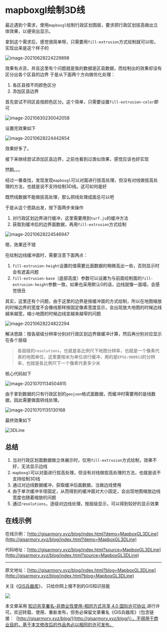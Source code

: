 # mapboxgl绘制3D线
最近遇到个需求，使用`mapboxgl`绘制行政区划图层，要求把行政区划拔高做出立体效果，以便突出显示。

拿到这个需求后，感觉很简单呀，只需要用`fill-extrusion`方式绘制就可以啦，实现出来是这个样子的

![image-20210628224229898](https://blogimage.gisarmory.xyz/image-20210628224229898.png?imageView2/0/interlace/1/q/75|watermark/2/text/R0lT5YW15Zmo5bqT/font/5b6u6L2v6ZuF6buR/fontsize/1000/fill/IzgzODM4Mw==/dissolve/80/gravity/SouthEast/dx/10/dy/10|imageslim)

效果有点丑，并且这里有个问题就是我的数据是区县数据，而绘制出的效果却没有区分出各个区县的边界
于是从下面两个方向做优化处理：

1. 各区县按不同颜色区分
2. 添加区县边界

首先尝试不同区县按颜色区分。这个简单，只需要设置`fill-extrusion-color`即可

![image-20210630230042058](https://blogimage.gisarmory.xyz/image-20210630230042058.png?imageView2/0/interlace/1/q/75|watermark/2/text/R0lT5YW15Zmo5bqT/font/5b6u6L2v6ZuF6buR/fontsize/1000/fill/IzgzODM4Mw==/dissolve/80/gravity/SouthEast/dx/10/dy/10|imageslim)

设置完效果如下

![image-20210628224442854](https://blogimage.gisarmory.xyz/image-20210628224442854.png?imageView2/0/interlace/1/q/75|watermark/2/text/R0lT5YW15Zmo5bqT/font/5b6u6L2v6ZuF6buR/fontsize/1000/fill/IzgzODM4Mw==/dissolve/80/gravity/SouthEast/dx/10/dy/10|imageslim)

效果好多了。

接下来继续尝试添加区县边界，之前也看到过类似效果，感觉应该也好实现

然鹅。。。

经过一番查找，发现发现`mapboxgl`可以对面进行拔高处理，但没有对线做拔高处理的方法，也就是说不支持绘制3D线。这可如何是好

既然线数据不能做拔高处理，那么把线处理成面总可以吧

于是从这个思路出发，按下面两步来操作

1. 对行政区划边界进行缓冲，这里需要用到`turf.js`的缓冲方法
2. 获取到缓冲后的边界面数据，再用`fill-extrusion`方式绘制



![image-20210628224546947](https://blogimage.gisarmory.xyz/image-20210628224546947.png?imageView2/0/interlace/1/q/75|watermark/2/text/R0lT5YW15Zmo5bqT/font/5b6u6L2v6ZuF6buR/fontsize/1000/fill/IzgzODM4Mw==/dissolve/80/gravity/SouthEast/dx/10/dy/10|imageslim)

嗯，效果还不错

在绘制边线缓冲面时，需要注意下面两点：

1. `fill-extrusion-height`设置的值需要比面数据的稍微高出一些，否则显示时会有遮盖问题
2. `fill-extrusion-base`（底部高度）参数可以设置为与前面绘制面的`fill-extrusion-height`参数一致，如果也采用默认0的话，边线就像一面墙，会感觉很丑



其实，这里还有个问题，由于这里的边界是按缓冲面的方式绘制，所以在地图缩放的时候边界的宽度不会像线那样按固定像素宽度显示，会出现放大地图的时候边线越来越宽，缩小地图的时候边线变越来越窄的问题

![image-20210628224822294](https://blogimage.gisarmory.xyz/image-20210628224822294.png?imageView2/0/interlace/1/q/75|watermark/2/text/R0lT5YW15Zmo5bqT/font/5b6u6L2v6ZuF6buR/fontsize/1000/fill/IzgzODM4Mw==/dissolve/80/gravity/SouthEast/dx/10/dy/10|imageslim)

解决思路：按各层级分辨率分别对行政区划边界做缓冲计算，然后再分别对应显示在各个层级

> 各层级的`resolutions`，也就是各比例尺下地图分辨率，也就是一个像素代表的地图单位，这里要按米为单位进行缓冲，用的是`EPSG:900913`的分辨率，也就是各比例尺下一个像素代表多少米
>

核心代码如下

![image-20210701134504815](https://blogimage.gisarmory.xyz/image-20210701134504815.png?imageView2/0/interlace/1/q/75|watermark/2/text/R0lT5YW15Zmo5bqT/font/5b6u6L2v6ZuF6buR/fontsize/1000/fill/IzgzODM4Mw==/dissolve/80/gravity/SouthEast/dx/10/dy/10|imageslim)

由于拿到数据的只有行政区划的`geojson`格式面数据，而缓冲时需要用的是线数据，因此需要做面转线处理。

![image-20210701135130168](https://blogimage.gisarmory.xyz/image-20210701135130168.png?imageView2/0/interlace/1/q/75|watermark/2/text/R0lT5YW15Zmo5bqT/font/5b6u6L2v6ZuF6buR/fontsize/1000/fill/IzgzODM4Mw==/dissolve/80/gravity/SouthEast/dx/10/dy/10|imageslim)



最终效果如下

![3DLine](https://blogimage.gisarmory.xyz/3DLine.gif?imageView2/0/interlace/1/q/75|watermark/2/text/R0lT5YW15Zmo5bqT/font/5b6u6L2v6ZuF6buR/fontsize/1000/fill/IzgzODM4Mw==/dissolve/80/gravity/SouthEast/dx/10/dy/10|imageslim)




## 总结

1. 当对行政区划面数据做立体展示时，仅用`fill-extrusion`方式绘制，效果不好，无法显示边线
2. `mapboxgl`可以对面进行拔高处理，但没有对线做拔高处理的方法，也就是说不支持绘制3D线
3. 通过对边线数据缓冲，获取缓冲后面数据，当做边线使用
4. 由于单次缓冲半径固定，从而得到的缓冲面对大小固定，会出现地图缩放边线宽度也随着缩放的问题
5. 通过`resolutions`，逐级对边线处理，按层级显示，可以得到较好的显示效果




## 在线示例

在线示例：[http://gisarmory.xyz/blog/index.html?demo=MapboxGL3DLine](http://gisarmory.xyz/blog/index.html?demo=MapboxGL3DLine)

代码地址：[http://gisarmory.xyz/blog/index.html?source=MapboxGL3DLine](http://gisarmory.xyz/blog/index.html?source=MapboxGL3DLine)



* * *

原文地址：[http://gisarmory.xyz/blog/index.html?blog=MapboxGL3DLine](http://gisarmory.xyz/blog/index.html?blog=MapboxGL3DLine)





关注《[GIS兵器库](http://gisarmory.xyz/blog/index.html?blog=wechat)》， 只给你网上搜不到的GIS知识技能

![](http://blogimage.gisarmory.xyz/20200923063756.png)



本文章采用 [知识共享署名-非商业性使用-相同方式共享 4.0 国际许可协议 ](https://creativecommons.org/licenses/by-nc-sa/4.0/deed.zh)进行许可。欢迎转载、使用、重新发布，但务必保留文章署名《GIS兵器库》（包含链接：  [http://gisarmory.xyz/blog/](http://gisarmory.xyz/blog/)），不得用于商业目的，基于本文修改后的作品务必以相同的许可发布。


